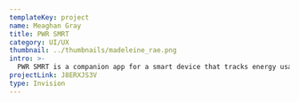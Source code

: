 ```yaml
---
templateKey: project
name: Meaghan Gray
title: PWR SMRT
category: UI/UX
thumbnail: ../thumbnails/madeleine_rae.png
intro: >-
  PWR SMRT is a companion app for a smart device that tracks energy usage with custom data visualizations.
projectLink: J8ERXJS3V
type: Invision
---
```

